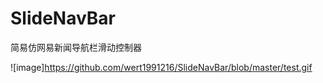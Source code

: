 # SlideNavBar
简易仿网易新闻导航栏滑动控制器


![image]https://github.com/wert1991216/SlideNavBar/blob/master/test.gif
